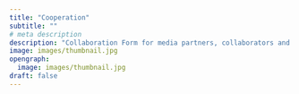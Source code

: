 ```yaml
---
title: "Cooperation"
subtitle: ""
# meta description
description: "Collaboration Form for media partners, collaborators and sponsorships."
image: images/thumbnail.jpg
opengraph:
  image: images/thumbnail.jpg
draft: false
---
```

